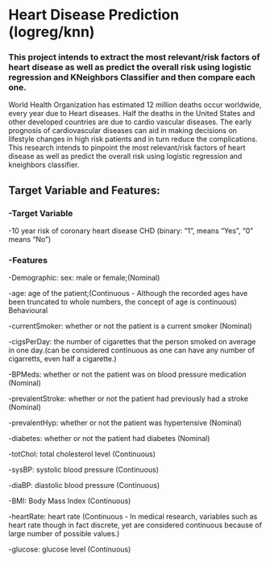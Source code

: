# Heart Disease Prediction (logreg/knn)
### This project intends to extract the most relevant/risk factors of heart disease as well as predict the overall risk using logistic regression and KNeighbors Classifier and then compare each one.
World Health Organization has estimated 12 million deaths occur worldwide, every year due to Heart diseases. Half the deaths in the United States and other developed countries are due to cardio vascular diseases. The early prognosis of cardiovascular diseases can aid in making decisions on lifestyle changes in high risk patients and in turn reduce the complications. This research intends to pinpoint the most relevant/risk factors of heart disease as well as predict the overall risk using logistic regression and kneighbors classifier.

## Target Variable and Features:
### -Target Variable
-10 year risk of coronary heart disease CHD (binary: “1”, means “Yes”, “0” means “No”)

### -Features

-Demographic: sex: male or female;(Nominal)

-age: age of the patient;(Continuous - Although the recorded ages have been truncated to whole numbers, the concept of age is continuous)
Behavioural

-currentSmoker: whether or not the patient is a current smoker (Nominal)

-cigsPerDay: the number of cigarettes that the person smoked on average in one day.(can be considered continuous as one can have any number of cigarretts, even half a cigarette.)

-BPMeds: whether or not the patient was on blood pressure medication (Nominal)

-prevalentStroke: whether or not the patient had previously had a stroke (Nominal)

-prevalentHyp: whether or not the patient was hypertensive (Nominal)

-diabetes: whether or not the patient had diabetes (Nominal)

-totChol: total cholesterol level (Continuous)

-sysBP: systolic blood pressure (Continuous)

-diaBP: diastolic blood pressure (Continuous)

-BMI: Body Mass Index (Continuous)

-heartRate: heart rate (Continuous - In medical research, variables such as heart rate though in fact discrete, yet are considered continuous because of large number of possible values.)

-glucose: glucose level (Continuous)

